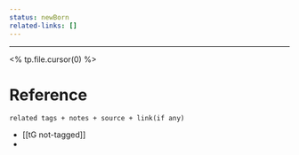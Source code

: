 ```yaml
---
status: newBorn
related-links: []
---
```

---
<% tp.file.cursor(0) %>


# Reference
`related tags + notes + source + link(if any)`
 
- [[tG not-tagged]]
- 